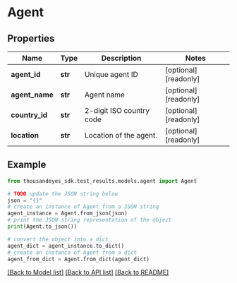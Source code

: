 # Agent


## Properties

Name | Type | Description | Notes
------------ | ------------- | ------------- | -------------
**agent_id** | **str** | Unique agent ID | [optional] [readonly] 
**agent_name** | **str** | Agent name | [optional] [readonly] 
**country_id** | **str** | 2-digit ISO country code | [optional] [readonly] 
**location** | **str** | Location of the agent. | [optional] [readonly] 

## Example

```python
from thousandeyes_sdk.test_results.models.agent import Agent

# TODO update the JSON string below
json = "{}"
# create an instance of Agent from a JSON string
agent_instance = Agent.from_json(json)
# print the JSON string representation of the object
print(Agent.to_json())

# convert the object into a dict
agent_dict = agent_instance.to_dict()
# create an instance of Agent from a dict
agent_from_dict = Agent.from_dict(agent_dict)
```
[[Back to Model list]](../README.md#documentation-for-models) [[Back to API list]](../README.md#documentation-for-api-endpoints) [[Back to README]](../README.md)


